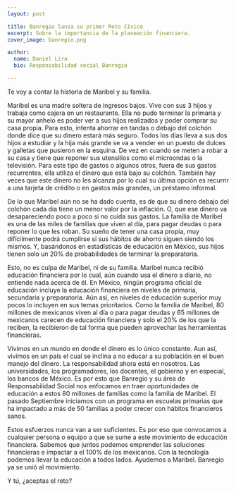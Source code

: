 ```yaml
---
layout: post

title: Banregio lanza su primer Reto Cívico
excerpt: Sobre la importancia de la planeación financiera.
cover_image: banregio.png

author:
  name: Daniel Lira
  bio: Responsabilidad social Banregio

---
```


Te voy a contar la historia de Maribel y su familia.

Maribel es una madre soltera de ingresos bajos. Vive con sus 3 hijos y trabaja como cajera en un restaurante. Ella no pudo terminar la primaria y su mayor anhelo es poder ver a sus hijos realizados y poder comprar su casa propia. Para esto, intenta ahorrar en tandas o debajo del colchón donde dice que su dinero estará más seguro. Todos los días lleva a sus dos hijos a estudiar y la hija más grande se va a vender en un puesto de dulces y galletas que pusieron en la esquina. De vez en cuando se meten a robar a su casa y tiene que reponer sus utensilios como el microondas o la televisión. Para este tipo de gastos o algunos otros, fuera de sus gastos recurrentes, ella utiliza el dinero que está bajo su colchón. También hay veces que este dinero no les alcanza por lo cual su última opción es recurrir a una tarjeta de crédito o en gastos más grandes, un préstamo informal.

De lo que Maribel aún no se ha dado cuenta, es de que su dinero debajo del colchón cada día tiene un menor valor por la inflación. O, que ese dinero va desapareciendo poco a poco si no cuida sus gastos. La familia de Maribel es una de las miles de familias que viven al día, para pagar deudas o para reponer lo que les roban. Su sueño de tener una casa propia, muy difícilmente podrá cumplirse si sus hábitos de ahorro siguen siendo los mismos. Y, basándonos en estadísticas de educación en México, sus hijos tienen solo un 20% de probabilidades de terminar la preparatoria.

Esto, no es culpa de Maribel, ni de su familia. Maribel nunca recibió educación financiera por lo cual, aún cuando usa el dinero a diario, no entiende nada acerca de él. En México, ningún programa oficial de educación incluye la educación financiera en niveles de primaria, secundaria y preparatoria. Aún así, en niveles de educación superior muy pocos lo incluyen en sus temas prioritarios. Como la familia de Maribel, 80 millones de mexicanos viven al día o para pagar deudas y 65 millones de mexicanos carecen de educación financiera y solo el 20% de los que la reciben, la recibieron de tal forma que pueden aprovechar las herramientas financieras.

Vivimos en un mundo en donde el dinero es lo único constante. Aun así, vivimos en un país el cual se inclina a no educar a su población en el buen manejo del dinero. La responsabilidad ahora está en nosotros. Las universidades, los programadores, los docentes, el gobierno y en especial, los bancos de México. Es por esto que Banregio y su área de Responsabilidad Social nos enfocamos en traer oportunidades de educación a estos 80 millones de familias como la familia de Maribel. El pasado Septiembre iniciamos con un programa en escuelas primarias que ha impactado a más de 50 familias a poder crecer con hábitos financieros sanos.

Estos esfuerzos nunca van a ser suficientes. Es por eso que convocamos a cualquier persona o equipo a que se sume a este movimiento de educación financiera. Sabemos que juntos podemos emprender las soluciones financieras e impactar a el 100% de los mexicanos. Con la tecnología podemos llevar la educación a todos lados. Ayudemos a Maribel. Banregio ya se unió al movimiento.

Y tú, ¿aceptas el reto?
